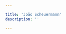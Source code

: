 ```yaml
---

title: 'João Scheuermann'
description: ''

---
```


<template>
  <div class="login">
    <div>{{ position }}</div>
    <div>{{ timestamp }}</div>
    <div>{{ dump }}</div>
  </div>
</template>

<script>
export default {
  data () {
    return {
      geolocationWatcherID: null,
      position: null,
      timestamp: null,
      dump: null,
    }
  },

  methods: {
    startGeolocationWatch () {
      const GEOLOCATION_OPTIONS = {enableHighAccuracy: true}
      this.geolocationWatcherID = navigator.geolocation.watchPosition(this.watchPositionSucces, this.watchPositionError, GEOLOCATION_OPTIONS)
    },

    watchPositionSucces ({ coords, timestamp }) {
      this.position = JSON.stringify(coords)
    },

    watchPositionError (error) {

    },
  },
  
  mounted () {
    this.startGeolocationWatch()
  }
}

</script>

<style lang="scss">

</style>